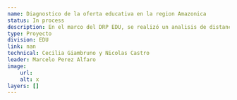 ```yaml
---
name: Diagnostico de la oferta educativa en la region Amazonica
status: In process
description: En el marco del DRP EDU, se realizó un analisis de distancias entre poblacion escolar y centro educativo más cercano para nivel primario y secundario en la región amazónica (8 paises) utilizando capas de escuelas georeferenciadas y capas de informacion demografica (World Pop). La metodología se basó encálculo de distancia entre el centroide de cada hexágono (resolución 7) y la escuela más cercana, asignando el valor de distancia a toda la población en edad escolar residente en cada hexágono. Replica de análisis de distancia para territorios indigenas y zonas de alta incidencia de la pobreza. 
type: Proyecto
division: EDU
link: nan
technical: Cecilia Giambruno y Nicolas Castro
leader: Marcelo Perez Alfaro
image: 
    url: 
    alt: x
layers: []
---
```

    